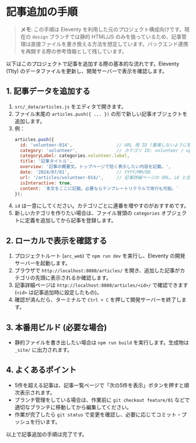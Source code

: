 # 記事追加の手順

> **メモ**: この手順は Eleventy を利用した元のプロジェクト構成向けです。現在の `design` ブランチでは静的 HTML/JS のみを扱っているため、記事管理は直接ファイルを書き換える方法を想定しています。バックエンド連携を再開する際の参考情報として残しています。

以下はこのプロジェクトで記事を追加する際の基本的な流れです。Eleventy (11ty) のデータファイルを更新し、開発サーバーで表示を確認します。

## 1. 記事データを追加する
1. `src/_data/articles.js` をエディタで開きます。
2. ファイル末尾の `articles.push({ ... })` の形で新しい記事オブジェクトを追加します。
3. 例：
   ```js
   articles.push({
     id: 'volunteer-014',                 // URL 用 ID (重複しないように管理)
     category: 'volunteer',               // カテゴリ ID: volunteer / upcoming / review / coverage / others
     categoryLabel: categories.volunteer.label,
     title: '記事タイトル',
     overview: '記事の概要文。トップページで短く表示したい内容を記載。',
     date: '2024/07/01',                  // YYYY/MM/DD
     url: '/articles/volunteer-014/',     // 記事詳細ページの URL。id と合わせる
     isInteractive: true,
     content: `本文をここに記載。必要ならテンプレートリテラルで改行も可能。`
   });
   ```
4. `id` は一意にしてください。カテゴリごとに連番を増やすのがおすすめです。
5. 新しいカテゴリを作りたい場合は、ファイル冒頭の `categories` オブジェクトに定義を追加してから記事を登録します。

## 2. ローカルで表示を確認する
1. プロジェクトルート (`arc_web`) で `npm run dev` を実行し、Eleventy の開発サーバーを起動します。
2. ブラウザで `http://localhost:8080/articles/` を開き、追加した記事がカテゴリの先頭に表示されるか確認します。
3. 記事詳細ページは `http://localhost:8080/articles/<id>/` で確認できます (`<id>` は記事追加時に設定したもの)。
4. 確認が済んだら、ターミナルで `Ctrl + C` を押して開発サーバーを終了します。

## 3. 本番用ビルド (必要な場合)
- 静的ファイルを書き出したい場合は `npm run build` を実行します。生成物は `_site/` に出力されます。

## 4. よくあるポイント
- 5件を超える記事は、記事一覧ページで「次の5件を表示」ボタンを押すと順次表示されます。
- ブランチ管理をしている場合は、作業前に `git checkout feature/01` などで適切なブランチに移動してから編集してください。
- 作業が完了したら `git status` で変更を確認し、必要に応じてコミット・プッシュを行います。

以上で記事追加の手順は完了です。
